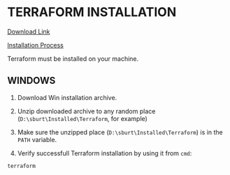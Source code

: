 # TERRAFORM INSTALLATION

[Download Link](https://www.terraform.io/downloads.html)

[Installation Process](https://www.terraform.io/intro/getting-started/install.html)


Terraform must be installed on your machine.


## WINDOWS

1. Download Win installation archive.

2. Unzip downloaded archive to any random place (`D:\sburt\Installed\Terraform`, for example)

3. Make sure the unzipped place (`D:\sburt\Installed\Terraform`) is in the `PATH` variable.

4. Verify successfull Terraform installation by using it from `cmd`:
```
terraform
```

































